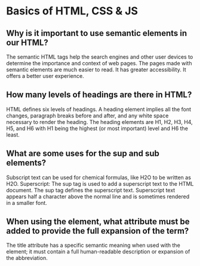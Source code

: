 # Basics of HTML, CSS & JS

## Why is it important to use semantic elements in our HTML?
The semantic HTML tags help the search engines and other user devices to determine the importance and context of web pages. The pages made with semantic elements are much easier to read. It has greater accessibility. It offers a better user experience.

## How many levels of headings are there in HTML?
HTML defines six levels of headings. A heading element implies all the font changes, paragraph breaks before and after, and any white space necessary to render the heading. The heading elements are H1, H2, H3, H4, H5, and H6 with H1 being the highest (or most important) level and H6 the least.

## What are some uses for the sup and sub elements?
Subscript text can be used for chemical formulas, like H2O to be written as H2O. Superscript: The sup tag is used to add a superscript text to the HTML document. The sup tag defines the superscript text. Superscript text appears half a character above the normal line and is sometimes rendered in a smaller font.

## When using the <abbr> element, what attribute must be added to provide the full expansion of the term?
The title attribute has a specific semantic meaning when used with the <abbr> element; it must contain a full human-readable description or expansion of the abbreviation.


